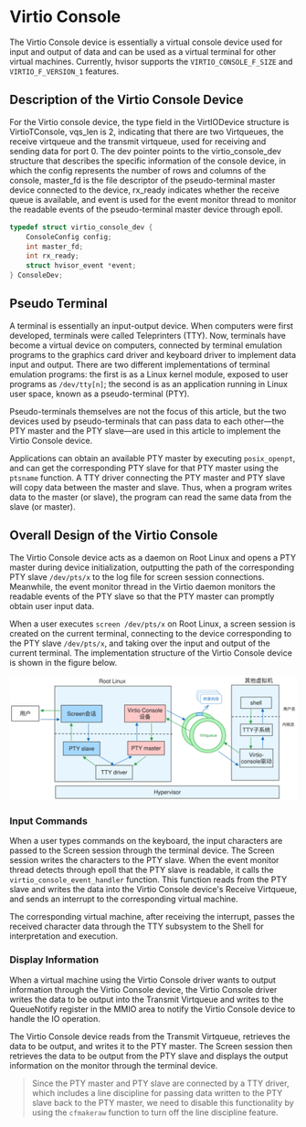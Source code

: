 # Virtio Console

The Virtio Console device is essentially a virtual console device used for input and output of data and can be used as a virtual terminal for other virtual machines. Currently, hvisor supports the `VIRTIO_CONSOLE_F_SIZE` and `VIRTIO_F_VERSION_1` features.

## Description of the Virtio Console Device

For the Virtio console device, the type field in the VirtIODevice structure is VirtioTConsole, vqs_len is 2, indicating that there are two Virtqueues, the receive virtqueue and the transmit virtqueue, used for receiving and sending data for port 0. The dev pointer points to the virtio_console_dev structure that describes the specific information of the console device, in which the config represents the number of rows and columns of the console, master_fd is the file descriptor of the pseudo-terminal master device connected to the device, rx_ready indicates whether the receive queue is available, and event is used for the event monitor thread to monitor the readable events of the pseudo-terminal master device through epoll.

```c
typedef struct virtio_console_dev {
    ConsoleConfig config;
    int master_fd;
    int rx_ready;
    struct hvisor_event *event;
} ConsoleDev;
```

## Pseudo Terminal

A terminal is essentially an input-output device. When computers were first developed, terminals were called Teleprinters (TTY). Now, terminals have become a virtual device on computers, connected by terminal emulation programs to the graphics card driver and keyboard driver to implement data input and output. There are two different implementations of terminal emulation programs: the first is as a Linux kernel module, exposed to user programs as `/dev/tty[n]`; the second is as an application running in Linux user space, known as a pseudo-terminal (PTY).

Pseudo-terminals themselves are not the focus of this article, but the two devices used by pseudo-terminals that can pass data to each other—the PTY master and the PTY slave—are used in this article to implement the Virtio Console device.

Applications can obtain an available PTY master by executing `posix_openpt`, and can get the corresponding PTY slave for that PTY master using the `ptsname` function. A TTY driver connecting the PTY master and PTY slave will copy data between the master and slave. Thus, when a program writes data to the master (or slave), the program can read the same data from the slave (or master).

## Overall Design of the Virtio Console

The Virtio Console device acts as a daemon on Root Linux and opens a PTY master during device initialization, outputting the path of the corresponding PTY slave `/dev/pts/x` to the log file for screen session connections. Meanwhile, the event monitor thread in the Virtio daemon monitors the readable events of the PTY slave so that the PTY master can promptly obtain user input data.

When a user executes `screen /dev/pts/x` on Root Linux, a screen session is created on the current terminal, connecting to the device corresponding to the PTY slave `/dev/pts/x`, and taking over the input and output of the current terminal. The implementation structure of the Virtio Console device is shown in the figure below.

![virtio_console](./img/virtio_console.svg)

### Input Commands

When a user types commands on the keyboard, the input characters are passed to the Screen session through the terminal device. The Screen session writes the characters to the PTY slave. When the event monitor thread detects through epoll that the PTY slave is readable, it calls the `virtio_console_event_handler` function. This function reads from the PTY slave and writes the data into the Virtio Console device's Receive Virtqueue, and sends an interrupt to the corresponding virtual machine.

The corresponding virtual machine, after receiving the interrupt, passes the received character data through the TTY subsystem to the Shell for interpretation and execution.

### Display Information

When a virtual machine using the Virtio Console driver wants to output information through the Virtio Console device, the Virtio Console driver writes the data to be output into the Transmit Virtqueue and writes to the QueueNotify register in the MMIO area to notify the Virtio Console device to handle the IO operation.

The Virtio Console device reads from the Transmit Virtqueue, retrieves the data to be output, and writes it to the PTY master. The Screen session then retrieves the data to be output from the PTY slave and displays the output information on the monitor through the terminal device.

> Since the PTY master and PTY slave are connected by a TTY driver, which includes a line discipline for passing data written to the PTY slave back to the PTY master, we need to disable this functionality by using the `cfmakeraw` function to turn off the line discipline feature.